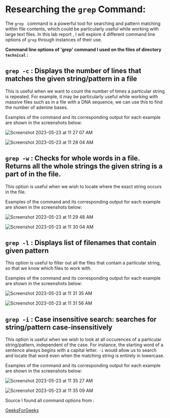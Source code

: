 # Researching the `grep` Command:

The `grep ` command is a powerful tool for searching and pattern matching within file contents, which could be particularly useful while working with large text files. In this lab report , I will explore 4 different command line options of  `grep` through instances of their use.

**Command line options of 'grep' command I used on the files of directory `technical` :** 

## `grep -c` : Displays the number of lines that matches the given string/pattern in a file

This is useful when we want to count the number of times a particular string is repeated. For example, it may be particularly useful while working with massive files such as in a file with a DNA sequence, we can use this to find the number of adenine bases.

Examples of the command and its corresponding output for each example are shown in the screenshots below:

![Screenshot 2023-05-23 at 11 27 07 AM](https://github.com/gauravn17/cse-15l-lab-reports/assets/93863977/242cf72a-4911-4ec4-87d9-a3ddbfaeff77)


![Screenshot 2023-05-23 at 11 28 04 AM](https://github.com/gauravn17/cse-15l-lab-reports/assets/93863977/97132b25-d572-4da2-95b3-0bcd4d43ccb5)


## `grep -w` : Checks for whole words in a file. Returns all the whole strings the given string is a part of in the file.

This option is useful when we wish to locate where the exact string occurs in the file. 

Examples of the command and its corresponding output for each example are shown in the screenshots below:

![Screenshot 2023-05-23 at 11 29 48 AM](https://github.com/gauravn17/cse-15l-lab-reports/assets/93863977/08f0265e-330c-48ec-bc63-99c99ab003bf)

![Screenshot 2023-05-23 at 11 30 04 AM](https://github.com/gauravn17/cse-15l-lab-reports/assets/93863977/984a48dd-3c91-4694-b0ca-51cbd680975b)


## `grep -l` : Displays list of filenames that contain given pattern
This option is useful to filter out all the files that contain a particular string, so that we know which files to work with.

Examples of the command and its corresponding output for each example are shown in the screenshots below:

![Screenshot 2023-05-23 at 11 31 35 AM](https://github.com/gauravn17/cse-15l-lab-reports/assets/93863977/61acd9bd-e268-4fe1-8cab-6851c536bff0)

![Screenshot 2023-05-23 at 11 31 56 AM](https://github.com/gauravn17/cse-15l-lab-reports/assets/93863977/f934300a-f5d3-48f5-a27b-20c032b3c6ec)

## `grep -i` : Case insensitive search: searches for string/pattern case-insensitively

This option is useful when we wish to look at all occurences of a particular string/pattern, independent of the case. For instance, the starting word of a sentence always begins with a capital letter. `-i` would allow us to search and locate that word even when the matching string is entirely in lowercase.

Examples of the command and its corresponding output for each example are shown in the screenshots below:

![Screenshot 2023-05-23 at 11 35 27 AM](https://github.com/gauravn17/cse-15l-lab-reports/assets/93863977/dba2f5c6-67bd-47b5-a1c2-63d18974258f)

![Screenshot 2023-05-23 at 11 35 09 AM](https://github.com/gauravn17/cse-15l-lab-reports/assets/93863977/e9e41759-aed6-4f4d-8110-a2c89094e86b)

Source I found all command options from : 

[GeeksForGeeks](https://www.geeksforgeeks.org/grep-command-in-unixlinux/)
